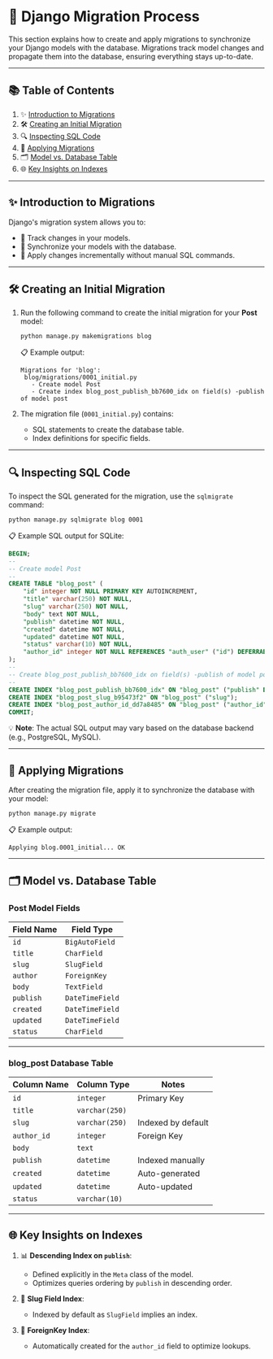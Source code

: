# 🚀 Django Migration Process
This section explains how to create and apply migrations to synchronize your Django models with the database. Migrations track model changes and propagate them into the database, ensuring everything stays up-to-date.

---

## 📚 Table of Contents

1. ✨ [Introduction to Migrations](#introduction-to-migrations)  
2. 🛠️ [Creating an Initial Migration](#creating-an-initial-migration)  
3. 🔍 [Inspecting SQL Code](#inspecting-sql-code)  
4. 💾 [Applying Migrations](#applying-migrations)  
5. 🗂️ [Model vs. Database Table](#model-vs-database-table)  
6. 🌐 [Key Insights on Indexes](#key-insights-on-indexes)  

---

## ✨ Introduction to Migrations

Django's migration system allows you to:
- 📝 Track changes in your models.
- 🔄 Synchronize your models with the database.
- 💾 Apply changes incrementally without manual SQL commands.

---

## 🛠️ Creating an Initial Migration

1. Run the following command to create the initial migration for your **Post** model:
   ```bash
   python manage.py makemigrations blog
   ```
   📋 Example output:
   ```
   Migrations for 'blog':
    blog/migrations/0001_initial.py
      - Create model Post
      - Create index blog_post_publish_bb7600_idx on field(s) -publish of model post
   ```

2. The migration file (`0001_initial.py`) contains:
   - SQL statements to create the database table.
   - Index definitions for specific fields.

---

## 🔍 Inspecting SQL Code

To inspect the SQL generated for the migration, use the `sqlmigrate` command:
```bash
python manage.py sqlmigrate blog 0001
```
📋 Example SQL output for SQLite:
```sql
BEGIN;
--
-- Create model Post
--
CREATE TABLE "blog_post" (
    "id" integer NOT NULL PRIMARY KEY AUTOINCREMENT,
    "title" varchar(250) NOT NULL,
    "slug" varchar(250) NOT NULL,
    "body" text NOT NULL,
    "publish" datetime NOT NULL,
    "created" datetime NOT NULL,
    "updated" datetime NOT NULL,
    "status" varchar(10) NOT NULL,
    "author_id" integer NOT NULL REFERENCES "auth_user" ("id") DEFERRABLE INITIALLY DEFERRED
);
--
-- Create blog_post_publish_bb7600_idx on field(s) -publish of model post
--
CREATE INDEX "blog_post_publish_bb7600_idx" ON "blog_post" ("publish" DESC);
CREATE INDEX "blog_post_slug_b95473f2" ON "blog_post" ("slug");
CREATE INDEX "blog_post_author_id_dd7a8485" ON "blog_post" ("author_id");
COMMIT;
```

💡 **Note**: The actual SQL output may vary based on the database backend (e.g., PostgreSQL, MySQL).

---

## 💾 Applying Migrations

After creating the migration file, apply it to synchronize the database with your model:
```bash
python manage.py migrate
```
📋 Example output:
```
Applying blog.0001_initial... OK
```

---

## 🗂️ Model vs. Database Table

### Post Model Fields

| **Field Name** | **Field Type**    |
|----------------|-------------------|
| `id`           | `BigAutoField`    |
| `title`        | `CharField`       |
| `slug`         | `SlugField`       |
| `author`       | `ForeignKey`      |
| `body`         | `TextField`       |
| `publish`      | `DateTimeField`   |
| `created`      | `DateTimeField`   |
| `updated`      | `DateTimeField`   |
| `status`       | `CharField`       |

---

### blog_post Database Table

| **Column Name** | **Column Type**    | **Notes**         |
|------------------|--------------------|-------------------|
| `id`            | `integer`          | Primary Key       |
| `title`         | `varchar(250)`     |                   |
| `slug`          | `varchar(250)`     | Indexed by default|
| `author_id`     | `integer`          | Foreign Key       |
| `body`          | `text`             |                   |
| `publish`       | `datetime`         | Indexed manually  |
| `created`       | `datetime`         | Auto-generated    |
| `updated`       | `datetime`         | Auto-updated      |
| `status`        | `varchar(10)`      |                   |

---

## 🌐 Key Insights on Indexes

1. 📊 **Descending Index on `publish`**:
   - Defined explicitly in the `Meta` class of the model.
   - Optimizes queries ordering by `publish` in descending order.

2. 🧩 **Slug Field Index**:
   - Indexed by default as `SlugField` implies an index.

3. 🔗 **ForeignKey Index**:
   - Automatically created for the `author_id` field to optimize lookups.
